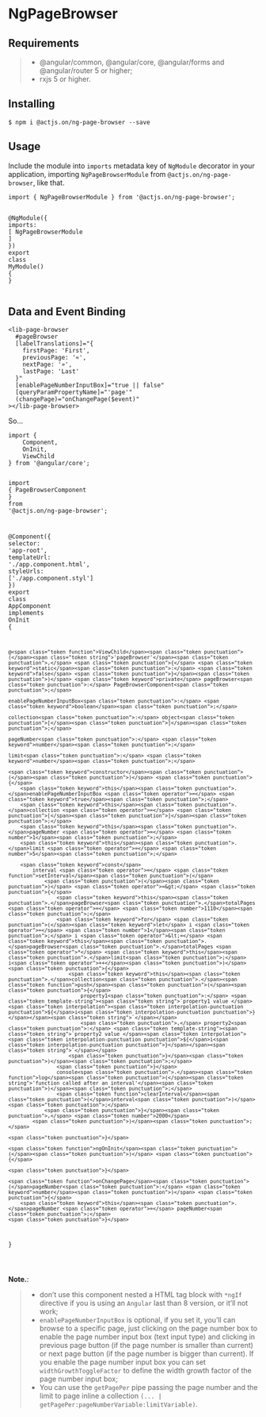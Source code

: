 <h1 id="ngpagebrowser">NgPageBrowser</h1>
<h2 id="requirements">Requirements</h2>
<blockquote>
<ul>
<li>@angular/common, @angular/core, @angular/forms and @angular/router 5 or higher;</li>
<li>rxjs 5 or higher.</li>
</ul>
</blockquote>
<h2 id="installing">Installing</h2>
<pre><code>$ npm i @actjs.on/ng-page-browser --save
</code></pre>
<h2 id="usage">Usage</h2>
<p>Include the module into <code>imports</code> metadata key of <code>NgModule</code> decorator in your application, importing <code>NgPageBrowserModule</code> from <code>@actjs.on/ng-page-browser</code>, like that.</p>
<pre class=" language-typescript"><code class="prism  language-typescript"><span class="token keyword">import</span> <span class="token punctuation">{</span> NgPageBrowserModule <span class="token punctuation">}</span> <span class="token keyword">from</span> <span class="token string">'@actjs.on/ng-page-browser'</span><span class="token punctuation">;</span>

@<span class="token function">NgModule</span><span class="token punctuation">(</span><span class="token punctuation">{</span>
    imports<span class="token punctuation">:</span> <span class="token punctuation">[</span>
        NgPageBrowserModule
    <span class="token punctuation">]</span>
<span class="token punctuation">}</span><span class="token punctuation">)</span>
<span class="token keyword">export</span> <span class="token keyword">class</span> <span class="token class-name">MyModule</span><span class="token punctuation">(</span><span class="token punctuation">)</span> <span class="token punctuation">{</span> <span class="token punctuation">}</span>
</code></pre>
<h2 id="data-and-event-binding">Data and Event Binding</h2>
<pre class=" language-html"><code class="prism  language-html"><span class="token tag"><span class="token tag"><span class="token punctuation">&lt;</span>lib-page-browser</span>
  <span class="token attr-name">#pageBrowser</span>
  <span class="token attr-name">[labelTranslations]</span><span class="token attr-value"><span class="token punctuation">=</span><span class="token punctuation">"</span>{
    firstPage: <span class="token punctuation">'</span>First<span class="token punctuation">'</span>,
    previousPage: <span class="token punctuation">'</span>«<span class="token punctuation">'</span>,
    nextPage: <span class="token punctuation">'</span>»<span class="token punctuation">'</span>,
    lastPage: <span class="token punctuation">'</span>Last<span class="token punctuation">'</span>
  }<span class="token punctuation">"</span></span>
  <span class="token attr-name">[enablePageNumberInputBox]</span><span class="token attr-value"><span class="token punctuation">=</span><span class="token punctuation">"</span>true || false<span class="token punctuation">"</span></span>
  <span class="token attr-name">[queryParamPropertyName]</span><span class="token attr-value"><span class="token punctuation">=</span><span class="token punctuation">"</span><span class="token punctuation">'</span>page<span class="token punctuation">'</span><span class="token punctuation">"</span></span>
  <span class="token attr-name">(changePage)</span><span class="token attr-value"><span class="token punctuation">=</span><span class="token punctuation">"</span>onChangePage($event)<span class="token punctuation">"</span></span>
<span class="token punctuation">&gt;</span></span><span class="token tag"><span class="token tag"><span class="token punctuation">&lt;/</span>lib-page-browser</span><span class="token punctuation">&gt;</span></span>
</code></pre>
<p>So…</p>
<pre class=" language-typescript"><code class="prism  language-typescript"><span class="token keyword">import</span> <span class="token punctuation">{</span>
    Component<span class="token punctuation">,</span>
    OnInit<span class="token punctuation">,</span>
    ViewChild
<span class="token punctuation">}</span> <span class="token keyword">from</span> <span class="token string">'@angular/core'</span><span class="token punctuation">;</span>

<span class="token keyword">import</span> <span class="token punctuation">{</span> PageBrowserComponent <span class="token punctuation">}</span> <span class="token keyword">from</span> <span class="token string">'@actjs.on/ng-page-browser'</span><span class="token punctuation">;</span>


@<span class="token function">Component</span><span class="token punctuation">(</span><span class="token punctuation">{</span>
    selector<span class="token punctuation">:</span> <span class="token string">'app-root'</span><span class="token punctuation">,</span>
    templateUrl<span class="token punctuation">:</span> <span class="token string">'./app.component.html'</span><span class="token punctuation">,</span>
    styleUrls<span class="token punctuation">:</span> <span class="token punctuation">[</span><span class="token string">'./app.component.styl'</span><span class="token punctuation">]</span>
<span class="token punctuation">}</span><span class="token punctuation">)</span>
<span class="token keyword">export</span> <span class="token keyword">class</span> <span class="token class-name">AppComponent</span> <span class="token keyword">implements</span> <span class="token class-name">OnInit</span> <span class="token punctuation">{</span>

    @<span class="token function">ViewChild</span><span class="token punctuation">(</span><span class="token string">'pageBrowser'</span><span class="token punctuation">,</span> <span class="token punctuation">{</span> <span class="token keyword">static</span><span class="token punctuation">:</span> <span class="token keyword">false</span> <span class="token punctuation">}</span><span class="token punctuation">)</span> <span class="token keyword">private</span> pageBrowser<span class="token punctuation">:</span> PageBrowserComponent<span class="token punctuation">;</span>

    enablePageNumberInputBox<span class="token punctuation">:</span> <span class="token keyword">boolean</span><span class="token punctuation">;</span>

    collection<span class="token punctuation">:</span> object<span class="token punctuation">[</span><span class="token punctuation">]</span><span class="token punctuation">;</span>

    pageNumber<span class="token punctuation">:</span> <span class="token keyword">number</span><span class="token punctuation">;</span>

    limit<span class="token punctuation">:</span> <span class="token keyword">number</span><span class="token punctuation">;</span>

    <span class="token keyword">constructor</span><span class="token punctuation">(</span><span class="token punctuation">)</span> <span class="token punctuation">{</span>
        <span class="token keyword">this</span><span class="token punctuation">.</span>enablePageNumberInputBox <span class="token operator">=</span> <span class="token keyword">true</span><span class="token punctuation">;</span>
        <span class="token keyword">this</span><span class="token punctuation">.</span>collection <span class="token operator">=</span> <span class="token punctuation">[</span><span class="token punctuation">]</span><span class="token punctuation">;</span>
        <span class="token keyword">this</span><span class="token punctuation">.</span>pageNumber <span class="token operator">=</span> <span class="token number">1</span><span class="token punctuation">;</span>
        <span class="token keyword">this</span><span class="token punctuation">.</span>limit <span class="token operator">=</span> <span class="token number">5</span><span class="token punctuation">;</span>

        <span class="token keyword">const</span>
            interval <span class="token operator">=</span> <span class="token function">setInterval</span><span class="token punctuation">(</span>
                <span class="token punctuation">(</span><span class="token punctuation">)</span> <span class="token operator">=&gt;</span> <span class="token punctuation">{</span>
                    <span class="token keyword">this</span><span class="token punctuation">.</span>pageBrowser<span class="token punctuation">.</span>totalPages <span class="token operator">=</span> <span class="token number">1110</span><span class="token punctuation">;</span>
                    <span class="token keyword">for</span> <span class="token punctuation">(</span><span class="token keyword">let</span> i <span class="token operator">=</span> <span class="token number">1</span><span class="token punctuation">;</span> i <span class="token operator">&lt;=</span> <span class="token keyword">this</span><span class="token punctuation">.</span>pageBrowser<span class="token punctuation">.</span>totalPages <span class="token operator">*</span> <span class="token keyword">this</span><span class="token punctuation">.</span>limit<span class="token punctuation">;</span> i<span class="token operator">++</span><span class="token punctuation">)</span> <span class="token punctuation">{</span>
                        <span class="token keyword">this</span><span class="token punctuation">.</span>collection<span class="token punctuation">.</span><span class="token function">push</span><span class="token punctuation">(</span><span class="token punctuation">{</span>
                            property1<span class="token punctuation">:</span> <span class="token template-string"><span class="token string">`property1 value </span><span class="token interpolation"><span class="token interpolation-punctuation punctuation">${</span>i<span class="token interpolation-punctuation punctuation">}</span></span><span class="token string">`</span></span>
                            <span class="token punctuation">,</span> property2<span class="token punctuation">:</span> <span class="token template-string"><span class="token string">`property2 value </span><span class="token interpolation"><span class="token interpolation-punctuation punctuation">${</span>i<span class="token interpolation-punctuation punctuation">}</span></span><span class="token string">`</span></span>
                        <span class="token punctuation">}</span><span class="token punctuation">)</span><span class="token punctuation">;</span>
                    <span class="token punctuation">}</span>
                    console<span class="token punctuation">.</span><span class="token function">log</span><span class="token punctuation">(</span><span class="token string">'function called after an interval'</span><span class="token punctuation">)</span><span class="token punctuation">;</span>
                    <span class="token function">clearInterval</span><span class="token punctuation">(</span>interval<span class="token punctuation">)</span><span class="token punctuation">;</span>
                <span class="token punctuation">}</span><span class="token punctuation">,</span> <span class="token number">2000</span>
            <span class="token punctuation">)</span><span class="token punctuation">;</span>

    <span class="token punctuation">}</span>

    <span class="token function">ngOnInit</span><span class="token punctuation">(</span><span class="token punctuation">)</span> <span class="token punctuation">{</span>

    <span class="token punctuation">}</span>

    <span class="token function">onChangePage</span><span class="token punctuation">(</span>pageNumber<span class="token punctuation">:</span> <span class="token keyword">number</span><span class="token punctuation">)</span> <span class="token punctuation">{</span>
        <span class="token keyword">this</span><span class="token punctuation">.</span>pageNumber <span class="token operator">=</span> pageNumber<span class="token punctuation">;</span>
    <span class="token punctuation">}</span>

<span class="token punctuation">}</span>

</code></pre>
<p><strong>Note.</strong>:</p>
<blockquote>
<ul>
<li>don’t use this component nested a HTML tag block with <code>*ngIf</code> directive if you is using an <code>Angular</code> last than 8 version, or it’ll not work;</li>
<li><code>enablePageNumberInputBox</code> is optional, if you set it, you’ll can browse to a specific page, just clicking on the page number box to enable the page number input box (text input type) and clicking in previous page button (if the page number is smaller than current) or next page button (if the page number is bigger than current). If you enable the page number input box you can set <code>widthGrowthToggleFactor</code> to define the width growth factor of the page number input box;</li>
<li>You can use the <code>getPagePer</code> pipe passing the page number and the limit to page inline a collection <code>(... | getPagePer:pageNumberVariable:limitVariable)</code>.</li>
</ul>
</blockquote>

